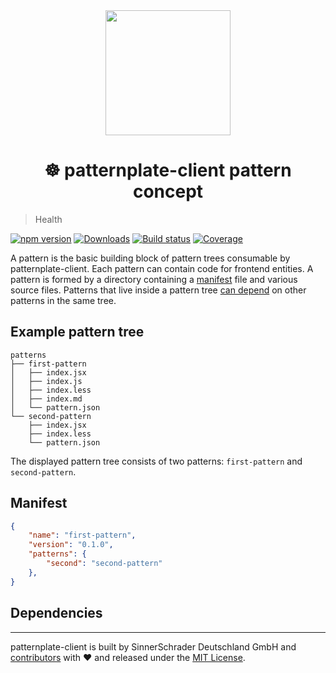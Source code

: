 <div align="center">
  <a href="https://github.com/sinnerschrader/patternplate">
    <img width="200" src="https://cdn.rawgit.com/sinnerschrader/patternplate-client/master/patternplate.svg" />
  </a>
</div>
<h1 align="center">☸ patternplate-client pattern concept</h1>

> Health

[![npm version][npm-image]][npm-url] [![Downloads][npm-dl-image]][npm-url]
[![Build status][ci-image]][ci-url] [![Coverage][coverage-image]][coverage-url]

A pattern is the basic building block of pattern trees consumable by patternplate-client. Each pattern can contain code for frontend entities.
A pattern is formed by a directory containing a [manifest](#manifest) file and various source files.
Patterns that live inside a pattern tree [can depend](#dependencies) on other patterns in the same tree.

## Example pattern tree
```
patterns
├── first-pattern
│   ├── index.jsx
│   ├── index.js
│   ├── index.less
│   ├── index.md
│   └── pattern.json
└── second-pattern
    ├── index.jsx
    ├── index.less
    └── pattern.json
```
The displayed pattern tree consists of two patterns: `first-pattern` and `second-pattern`.

## Manifest
```json
{
	"name": "first-pattern",
	"version": "0.1.0",
	"patterns": {
		"second": "second-pattern"
	},
}
```

## Dependencies

---
patternplate-client is built by SinnerSchrader Deutschland GmbH and [contributors](./contributors.md) with :heart:
and released under the [MIT License](./license.md).

[npm-url]: https://www.npmjs.org/package/patternplate-client
[npm-image]: https://img.shields.io/npm/v/patternplate-client.svg?style=flat-square
[npm-dl-image]: http://img.shields.io/npm/dm/patternplate-client.svg?style=flat-square

[ci-url]: https://travis-ci.org/sinnerschrader/patternplate-client
[ci-image]: https://img.shields.io/travis/sinnerschrader/patternplate-client.svg?style=flat-square
[coverage-url]: https://coveralls.io/r/sinnerschrader/patternplate-client
[coverage-image]: https://img.shields.io/coveralls/sinnerschrader/patternplate-client.svg?style=flat-square
